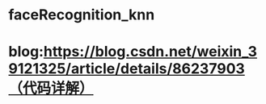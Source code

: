 # faceRecognition_knn

# blog:https://blog.csdn.net/weixin_39121325/article/details/86237903（代码详解）

 

